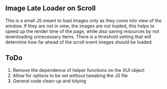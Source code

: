 ## Image Late Loader on Scroll

This is a small JS meant to load images only as they come into view of the window. If they are not in view, the images are not loaded, this helps to speed up the render time of the page, while also saving resources by not downloading unnecessary items. There is a threshold setting that will determine how far ahead of the scroll event images should be loaded. 

## ToDo

1. Remove the dependence of helper functions on the XUI object
2. Allow for options to be set without tweaking the JS file
3. General code clean-up and tidying
